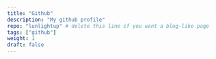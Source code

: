 ```yaml
---
title: "Github"
description: "My github profile"
repo: "lunlightup" # delete this line if you want a blog-like page
tags: ["github"]
weight: 1
draft: false
---
```

